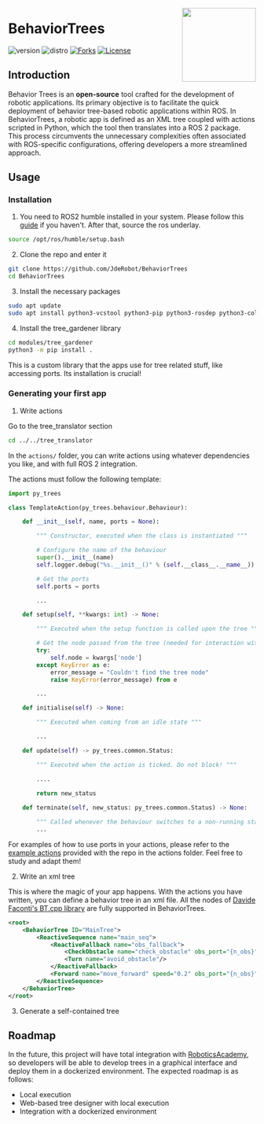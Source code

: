 <div id="top"></div>

<a href="https://jderobot.github.io/"><img src="docs/assets/gif/logo.gif" width="150" align="right" /></a>

# BehaviorTrees

![version](https://img.shields.io/badge/Version-0.1-blue)
![distro](https://img.shields.io/badge/ROS2-Humble-blue)
[![Forks][forks-shield]][forks-url]
[![License](http://img.shields.io/:license-gpl-green.svg)](http://opensource.org/licenses/GPL-3.0)

## Introduction

Behavior Trees is an **open-source** tool crafted for the development of robotic applications. Its primary objective is to facilitate the quick deployment of behavior tree-based robotic applications within ROS. In BehaviorTrees, a robotic app is defined as an XML tree coupled with actions scripted in Python, which the tool then translates into a ROS 2 package. This process circumvents the unnecessary complexities often associated with ROS-specific configurations, offering developers a more streamlined approach.

## Usage

### Installation

1. You need to ROS2 humble installed in your system. Please follow this [guide](https://docs.ros.org/en/humble/Installation.html) if you haven't. After that, source the ros underlay. 
```bash
source /opt/ros/humble/setup.bash
```

2. Clone the repo and enter it
```bash
git clone https://github.com/JdeRobot/BehaviorTrees
cd BehaviorTrees
```

3. Install the necessary packages
```bash
sudo apt update
sudo apt install python3-vcstool python3-pip python3-rosdep python3-colcon-common-extensions -y
```
4. Install the tree_gardener library
```bash
cd modules/tree_gardener
python3 -m pip install .
```
This is a custom library that the apps use for tree related stuff, like accessing ports. Its installation is crucial!

### Generating your first app

1. Write actions
   
Go to the tree_translator section
```bash
cd ../../tree_translator
```
In the `actions/` folder, you can write actions using whatever dependencies you like, and with full ROS 2 integration. 

The actions must follow the following template:

```python
import py_trees

class TemplateAction(py_trees.behaviour.Behaviour):

    def __init__(self, name, ports = None):

        """ Constructor, executed when the class is instantiated """

        # Configure the name of the behaviour
        super().__init__(name)
        self.logger.debug("%s.__init__()" % (self.__class__.__name__))

        # Get the ports
        self.ports = ports

        ...

    def setup(self, **kwargs: int) -> None:

        """ Executed when the setup function is called upon the tree """

        # Get the node passed from the tree (needed for interaction with ROS)
        try:
            self.node = kwargs['node']
        except KeyError as e:
            error_message = "Couldn't find the tree node"
            raise KeyError(error_message) from e

        ...

    def initialise(self) -> None:

        """ Executed when coming from an idle state """

        ...

    def update(self) -> py_trees.common.Status:

        """ Executed when the action is ticked. Do not block! """

        ....
    
        return new_status

    def terminate(self, new_status: py_trees.common.Status) -> None:

        """ Called whenever the behaviour switches to a non-running state """
        ...

```

For examples of how to use ports in your actions, please refer to the [example actions](tree_translator/actions) provided with the repo in the actions folder. Feel free to study and adapt them!

2. Write an xml tree

This is where the magic of your app happens. With the actions you have written, you can define a behavior tree in an xml file. All the nodes of [Davide Faconti's BT.cpp library](https://www.behaviortree.dev/docs/category/nodes-library) are fully supported in BehaviorTrees. 

```xml
<root>
    <BehaviorTree ID="MainTree">
        <ReactiveSequence name="main_seq">
            <ReactiveFallback name="obs_fallback">
                <CheckObstacle name="check_obstacle" obs_port="{n_obs}" amplitude="20"/>
                <Turn name="avoid_obstacle"/>
            </ReactiveFallback>
            <Forward name="move_forward" speed="0.2" obs_port="{n_obs}"/>
        </ReactiveSequence>
    </BehaviorTree>
</root>
```

3. Generate a self-contained tree



## Roadmap

In the future, this project will have total integration with [RoboticsAcademy](https://github.com/JdeRobot/RoboticsAcademy), so developers will be able to develop trees in a graphical interface and deploy them in a dockerized environment. The expected roadmap is as follows: 

* Local execution
* Web-based tree designer with local execution
* Integration with a dockerized environment 

<!-- MARKDOWN LINKS & IMAGES -->
[contributors-shield]: https://img.shields.io/github/contributors/JdeRobot/BehaviorTrees
[contributors-url]: https://github.com/JdeRobot/BehaviorTrees/graphs/contributors
[forks-shield]: https://img.shields.io/github/forks/JdeRobot/BehaviorTrees
[forks-url]: https://github.com/JdeRobot/BehaviorTrees/network/members
[stars-shield]: https://img.shields.io/github/stars/JdeRobot/BehaviorTrees
[stars-url]: https://github.com/JdeRobot/BehaviorTrees/stargazers
[issues-shield]: https://img.shields.io/github/issues/JdeRobot/BehaviorTrees
[issues-url]: https://github.com/JdeRobot/BehaviorTrees/issues
[license-shield]: https://img.shields.io/github/license/opensource.org/licenses/GPL-3.0
[license-url]: http://opensource.org/licenses/GPL-3.0
